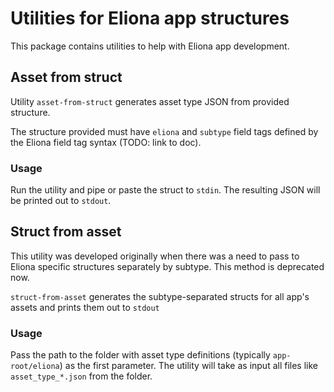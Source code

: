 # Utilities for Eliona app structures

This package contains utilities to help with Eliona app development.

## Asset from struct

Utility `asset-from-struct` generates asset type JSON from provided structure.

The structure provided must have `eliona` and `subtype` field tags defined by the Eliona field tag syntax (TODO: link to doc).

### Usage

Run the utility and pipe or paste the struct to `stdin`. The resulting JSON will be printed out to `stdout`.

## Struct from asset

This utility was developed originally when there was a need to pass to Eliona specific structures separately by subtype. This method is deprecated now.

`struct-from-asset` generates the subtype-separated structs for all app's assets and prints them out to `stdout`

### Usage

Pass the path to the folder with asset type definitions (typically `app-root/eliona`) as the first parameter. The utility will take as input all files like `asset_type_*.json` from the folder.
